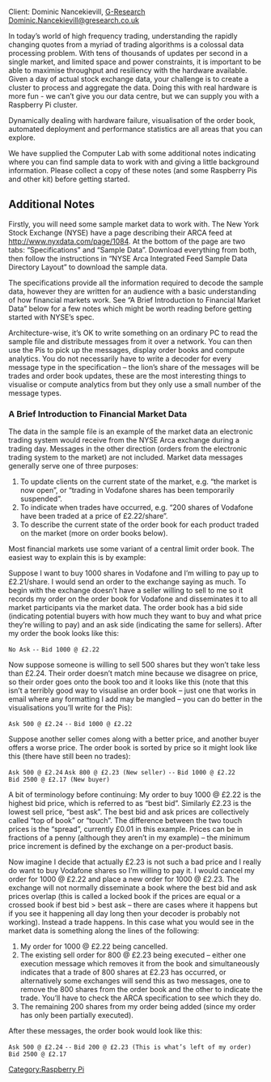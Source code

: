 Client: Dominic Nancekievill, [G-Research](G-Research "wikilink")
<Dominic.Nancekievill@gresearch.co.uk>

In today’s world of high frequency trading, understanding the rapidly
changing quotes from a myriad of trading algorithms is a colossal data
processing problem. With tens of thousands of updates per second in a
single market, and limited space and power constraints, it is important
to be able to maximise throughput and resiliency with the hardware
available. Given a day of actual stock exchange data, your challenge is
to create a cluster to process and aggregate the data. Doing this with
real hardware is more fun - we can’t give you our data centre, but we
can supply you with a Raspberry Pi cluster.

Dynamically dealing with hardware failure, visualisation of the order
book, automated deployment and performance statistics are all areas that
you can explore.

We have supplied the Computer Lab with some additional notes indicating
where you can find sample data to work with and giving a little
background information. Please collect a copy of these notes (and some
Raspberry Pis and other kit) before getting started.

## Additional Notes

Firstly, you will need some sample market data to work with. The New
York Stock Exchange (NYSE) have a page describing their ARCA feed at
<http://www.nyxdata.com/page/1084>. At the bottom of the page are two
tabs: “Specifications” and “Sample Data”. Download everything from both,
then follow the instructions in “NYSE Arca Integrated Feed Sample Data
Directory Layout” to download the sample data.

The specifications provide all the information required to decode the
sample data, however they are written for an audience with a basic
understanding of how financial markets work. See “A Brief Introduction
to Financial Market Data” below for a few notes which might be worth
reading before getting started with NYSE’s spec.

Architecture-wise, it’s OK to write something on an ordinary PC to read
the sample file and distribute messages from it over a network. You can
then use the Pis to pick up the messages, display order books and
compute analytics. You do not necessarily have to write a decoder for
every message type in the specification – the lion’s share of the
messages will be trades and order book updates, these are the most
interesting things to visualise or compute analytics from but they only
use a small number of the message types.

### A Brief Introduction to Financial Market Data

The data in the sample file is an example of the market data an
electronic trading system would receive from the NYSE Arca exchange
during a trading day. Messages in the other direction (orders from the
electronic trading system to the market) are not included. Market data
messages generally serve one of three purposes:

1.  To update clients on the current state of the market, e.g. “the
    market is now open”, or “trading in Vodafone shares has been
    temporarily suspended”.
2.  To indicate when trades have occurred, e.g. “200 shares of Vodafone
    have been traded at a price of £2.22/share”.
3.  To describe the current state of the order book for each product
    traded on the market (more on order books below).

Most financial markets use some variant of a central limit order book.
The easiest way to explain this is by example:

Suppose I want to buy 1000 shares in Vodafone and I’m willing to pay up
to £2.21/share. I would send an order to the exchange saying as much. To
begin with the exchange doesn’t have a seller willing to sell to me so
it records my order on the order book for Vodafone and disseminates it
to all market participants via the market data. The order book has a bid
side (indicating potential buyers with how much they want to buy and
what price they’re willing to pay) and an ask side (indicating the same
for sellers). After my order the book looks like this:

`No Ask`
`--`
`Bid 1000 @ £2.22`

Now suppose someone is willing to sell 500 shares but they won’t take
less than £2.24. Their order doesn’t match mine because we disagree on
price, so their order goes onto the book too and it looks like this
(note that this isn’t a terribly good way to visualise an order book –
just one that works in email where any formatting I add may be mangled –
you can do better in the visualisations you’ll write for the Pis):

`Ask 500 @ £2.24`
`--`
`Bid 1000 @ £2.22`

Suppose another seller comes along with a better price, and another
buyer offers a worse price. The order book is sorted by price so it
might look like this (there have still been no trades):

`Ask 500 @ £2.24`
`Ask 800 @ £2.23 (New seller)`
`--`
`Bid 1000 @ £2.22`
`Bid 2500 @ £2.17 (New buyer)`

A bit of terminology before continuing: My order to buy 1000 @ £2.22 is
the highest bid price, which is referred to as “best bid”. Similarly
£2.23 is the lowest sell price, “best ask”. The best bid and ask prices
are collectively called “top of book” or “touch”. The difference between
the two touch prices is the “spread”, currently £0.01 in this example.
Prices can be in fractions of a penny (although they aren’t in my
example) – the minimum price increment is defined by the exchange on a
per-product basis.

Now imagine I decide that actually £2.23 is not such a bad price and I
really do want to buy Vodafone shares so I’m willing to pay it. I would
cancel my order for 1000 @ £2.22 and place a new order for 1000 @ £2.23.
The exchange will not normally disseminate a book where the best bid and
ask prices overlap (this is called a locked book if the prices are equal
or a crossed book if best bid > best ask – there are cases where it
happens but if you see it happening all day long then your decoder is
probably not working). Instead a trade happens. In this case what you
would see in the market data is something along the lines of the
following:

1.  My order for 1000 @ £2.22 being cancelled.
2.  The existing sell order for 800 @ £2.23 being executed – either one
    execution message which removes it from the book and simultaneously
    indicates that a trade of 800 shares at £2.23 has occurred, or
    alternatively some exchanges will send this as two messages, one to
    remove the 800 shares from the order book and the other to indicate
    the trade. You’ll have to check the ARCA specification to see which
    they do.
3.  The remaining 200 shares from my order being added (since my order
    has only been partially executed).

After these messages, the order book would look like this:

`Ask 500 @ £2.24`
`--`
`Bid 200 @ £2.23 (This is what’s left of my order)`
`Bid 2500 @ £2.17`

[Category:Raspberry Pi](Category:Raspberry_Pi "wikilink")